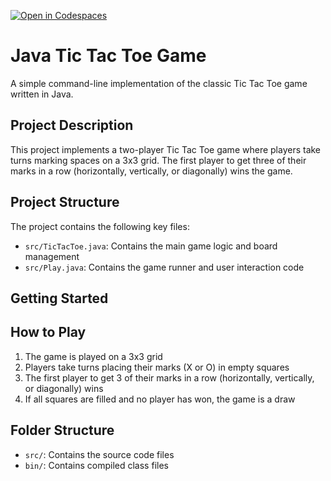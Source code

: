 [![Open in Codespaces](https://classroom.github.com/assets/launch-codespace-2972f46106e565e64193e422d61a12cf1da4916b45550586e14ef0a7c637dd04.svg)](https://classroom.github.com/open-in-codespaces?assignment_repo_id=18191252)
# Java Tic Tac Toe Game

A simple command-line implementation of the classic Tic Tac Toe game written in Java.

## Project Description

This project implements a two-player Tic Tac Toe game where players take turns marking spaces on a 3x3 grid. The first player to get three of their marks in a row (horizontally, vertically, or diagonally) wins the game.

## Project Structure

The project contains the following key files:

- `src/TicTacToe.java`: Contains the main game logic and board management
- `src/Play.java`: Contains the game runner and user interaction code

## Getting Started

## How to Play

1. The game is played on a 3x3 grid
2. Players take turns placing their marks (X or O) in empty squares
3. The first player to get 3 of their marks in a row (horizontally, vertically, or diagonally) wins
4. If all squares are filled and no player has won, the game is a draw

## Folder Structure

- `src/`: Contains the source code files
- `bin/`: Contains compiled class files
